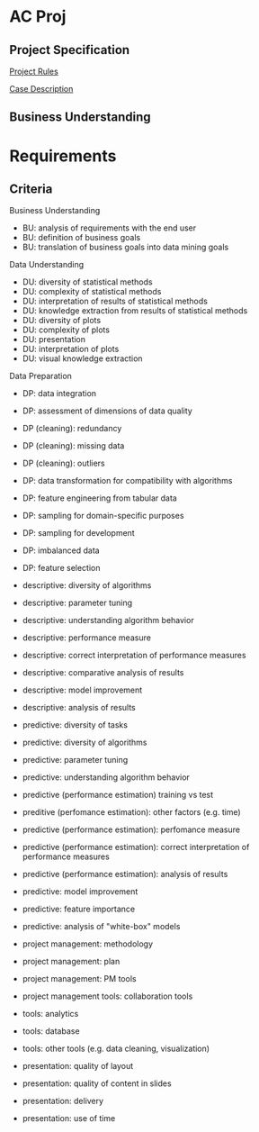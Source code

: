 # AC Proj

## Project Specification

[Project Rules](https://moodle.up.pt/mod/assign/view.php?id=65372)

[Case Description](https://moodle.up.pt/mod/page/view.php?id=65373)

## Business Understanding

# Requirements




## Criteria

Business Understanding
- BU: analysis of requirements with the end user
- BU: definition of business goals
- BU: translation of business goals into data mining goals

Data Understanding
- DU: diversity of statistical methods
- DU: complexity of statistical methods
- DU: interpretation of results of statistical methods
- DU: knowledge extraction from results of statistical methods
- DU: diversity of plots
- DU: complexity of plots
- DU: presentation
- DU: interpretation of plots
- DU: visual knowledge extraction

Data Preparation
- DP: data integration
- DP: assessment of dimensions of data quality
- DP (cleaning): redundancy
- DP (cleaning): missing data
- DP (cleaning): outliers
- DP: data transformation for compatibility with algorithms
- DP: feature engineering from tabular data
- DP: sampling for domain-specific purposes
- DP: sampling for development
- DP: imbalanced data
- DP: feature selection

- descriptive: diversity of algorithms
- descriptive: parameter tuning
- descriptive: understanding algorithm behavior
- descriptive: performance measure
- descriptive: correct interpretation of performance measures
- descriptive: comparative analysis of results
- descriptive: model improvement
- descriptive: analysis of results

- predictive: diversity of tasks
- predictive: diversity of algorithms
- predictive: parameter tuning
- predictive: understanding algorithm behavior
- predictive (performance estimation) training vs test
- preditive (perfomance estimation): other factors (e.g. time)
- predictive (performance estimation): perfomance measure	
- predictive (performance estimation): correct interpretation of performance measures
- predictive (performance estimation): analysis of results	
- predictive: model improvement
- predictive: feature importance
- predictive: analysis of "white-box" models

- project management: methodology
- project management: plan
- project management: PM tools
- project management tools: collaboration tools

- tools: analytics
- tools: database
- tools: other tools (e.g. data cleaning, visualization)

- presentation: quality of layout
- presentation: quality of content in slides
- presentation: delivery
- presentation: use of time